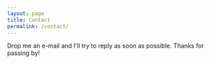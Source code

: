 ```yaml
---
layout: page
title: Contact
permalink: /contact/
---
```


[<i class="fa fa-envelope fa-3x" aria-hidden="true"></i>](mailto:sergio.basurco@gmail.com) 

Drop me an e-mail and I'll try to reply as soon as possible. Thanks for passing by!








